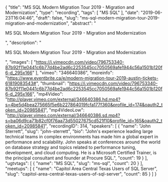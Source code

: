 {
  "title": "MS SQL Modern Migration Tour 2019 - Migration and Modernization",
  "type": "recording",
  "tags": [
    "MS SQL"
  ],
  "date": "2019-06-23T16:04:46",
  "draft": false,
  "slug": "ms-sql-modern-migration-tour-2019-migration-and-modernization",
  "abstract": "<p>MS SQL Modern Migration Tour 2019 - Migration and Modernization</p>",
  "description": "<p>MS SQL Modern Migration Tour 2019 - Migration and Modernization</p>",
  "images": [
    "https://i.vimeocdn.com/video/796753340-87b92f11e0441c6b77d4be2ad6c2253545cc7050569afe1944c56a1501b120f6-d_295x166"
  ],
  "vimeo": "346640386",
  "moreinfo": "https://www.eventbrite.ca/e/modern-migration-tour-2019-austin-tickets-61819083543#",
  "thumbnail": "https://i.vimeocdn.com/video/796753340-87b92f11e0441c6b77d4be2ad6c2253545cc7050569afe1944c56a1501b120f6-d_295x166",
  "mp4Video": "http://player.vimeo.com/external/346640386.hd.mp4?s=4be5d4bea275665f5e6b227864019fcfa177f360&profile_id=174&oauth2_token_id=20985841",
  "mp4VideoLow": "http://player.vimeo.com/external/346640386.sd.mp4?s=ba06d9ca71b82cf0f76aa73d55027675cd521f10&profile_id=165&oauth2_token_id=20985841",
  "recordingID": 314,
  "speakers": [
    {
      "name": "John Sterrett",
      "slug": "john-sterrett",
      "bio": "John's experience leading large technical teams in complex environments has made him a global expert in performance and scalability. John speaks at conferences around the world on database strategy and topics related to performance tuning, development, and cloud computing. He is a Microsoft Certified Trainer, is the principal consultant and founder at Procure SQL.",
      "count": 19
    }
  ],
  "ugtvtags": [
    {
      "name": "MS SQL",
      "slug": "ms-sql",
      "count": 20
    }
  ],
  "meetups": [
    {
      "name": "Capitol Area Central Texas Users of SQL Server",
      "slug": "capitol-area-central-texas-users-of-sql-server",
      "count": 85
    }
  ]
}